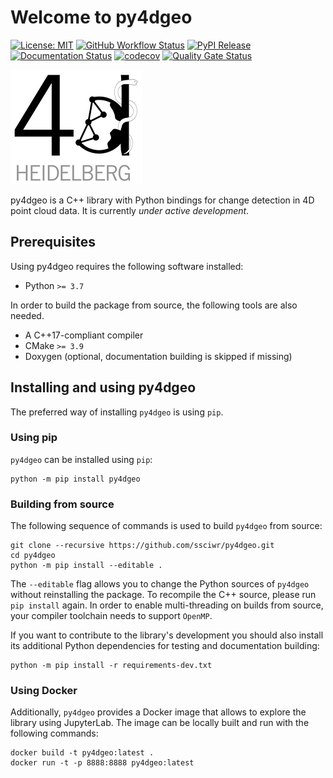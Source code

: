 # Welcome to py4dgeo

[![License: MIT](https://img.shields.io/badge/License-MIT-yellow.svg)](https://opensource.org/licenses/MIT)
[![GitHub Workflow Status](https://img.shields.io/github/workflow/status/ssciwr/py4dgeo/CI)](https://github.com/ssciwr/py4dgeo/actions?query=workflow%3ACI)
[![PyPI Release](https://img.shields.io/pypi/v/py4dgeo.svg)](https://pypi.org/project/py4dgeo)
[![Documentation Status](https://readthedocs.org/projects/py4dgeo/badge/)](https://py4dgeo.readthedocs.io/)
[![codecov](https://codecov.io/gh/ssciwr/py4dgeo/branch/main/graph/badge.svg)](https://codecov.io/gh/ssciwr/py4dgeo)
[![Quality Gate Status](https://sonarcloud.io/api/project_badges/measure?project=ssciwr_geolib4d&metric=alert_status)](https://sonarcloud.io/dashboard?id=ssciwr_geolib4d)

![logo](py4dgeo_logo_mini.png)

py4dgeo is a C++ library with Python bindings for change detection in 4D point cloud data.
It is currently *under active development*.

## Prerequisites

Using py4dgeo requires the following software installed:

* Python `>= 3.7`

In order to build the package from source, the following tools are also needed.

* A C++17-compliant compiler
* CMake `>= 3.9`
* Doxygen (optional, documentation building is skipped if missing)

## Installing and using py4dgeo

The preferred way of installing `py4dgeo` is using `pip`.
### Using pip

`py4dgeo` can be installed using `pip`:

```
python -m pip install py4dgeo
```

### Building from source

The following sequence of commands is used to build `py4dgeo` from source:

```
git clone --recursive https://github.com/ssciwr/py4dgeo.git
cd py4dgeo
python -m pip install --editable .
```

The `--editable` flag allows you to change the Python sources of `py4dgeo` without
reinstalling the package. To recompile the C++ source, please run `pip install` again.
In order to enable multi-threading on builds from source, your compiler toolchain
needs to support `OpenMP`.

If you want to contribute to the library's development you should also install
its additional Python dependencies for testing and documentation building:

```
python -m pip install -r requirements-dev.txt
```

### Using Docker

Additionally, `py4dgeo` provides a Docker image that allows to explore
the library using JupyterLab. The image can be locally built and run with
the following commands:

```
docker build -t py4dgeo:latest .
docker run -t -p 8888:8888 py4dgeo:latest
```
